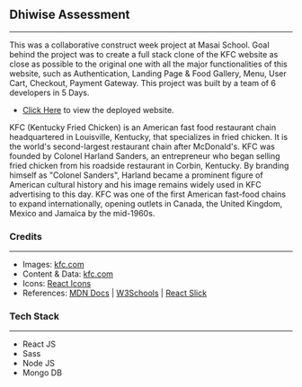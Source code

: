 ## Dhiwise Assessment 
---
<p>
This was a collaborative construct week project at Masai School.
Goal behind the project was to create a full stack clone of the KFC website as close as possible to the original one with all the major functionalities of this website, such as  Authentication, Landing Page & Food Gallery, Menu, User Cart, Checkout, Payment Gateway.
This project was built by a team of 6 developers in 5 Days. 
</p>

* [Click Here](https://clone-kfc.netlify.app/ "KFC Clone") to view the deployed website.

<p>
KFC (Kentucky Fried Chicken) is an American fast food restaurant chain headquartered in Louisville, Kentucky, that specializes in fried chicken. 
It is the world's second-largest restaurant chain after McDonald's.
KFC was founded by Colonel Harland Sanders, an entrepreneur who began selling fried chicken from his roadside restaurant in Corbin, Kentucky. 
By branding himself as "Colonel Sanders", Harland became a prominent figure of American cultural history and his image remains widely used in KFC advertising to this day.
KFC was one of the first American fast-food chains to expand internationally, opening outlets in Canada, the United Kingdom, Mexico and Jamaica by the mid-1960s. 
</p>

### Credits
___
* Images: [kfc.com](https://www.kfc.com/)
* Content & Data: [kfc.com](https://www.kfc.com/)
* Icons: [React Icons](https://react-icons.github.io/react-icons/)
* References: [MDN Docs](https://developer.mozilla.org/en-US/ ) | [W3Schools](https://www.w3schools.com/) | [React Slick](https://react-slick.neostack.com/)

### Tech Stack
___

* React JS
* Sass
* Node JS
* Mongo DB


